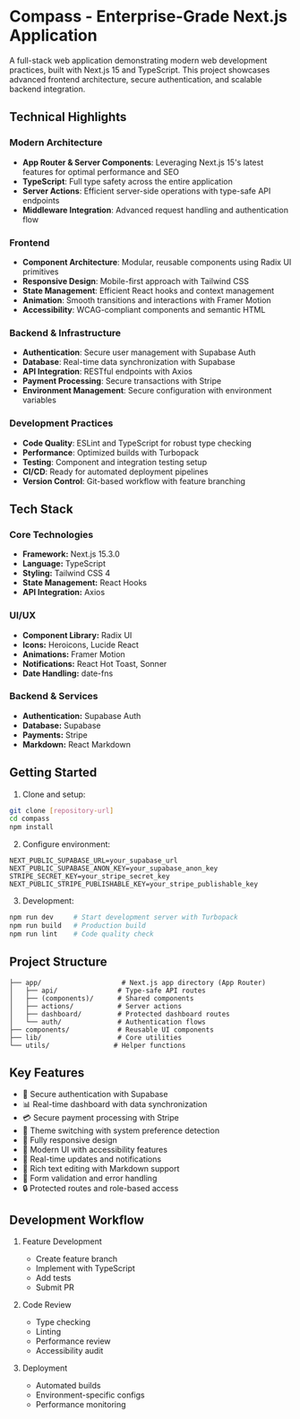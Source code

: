 # Compass - Enterprise-Grade Next.js Application

A full-stack web application demonstrating modern web development practices, built with Next.js 15 and TypeScript. This project showcases advanced frontend architecture, secure authentication, and scalable backend integration.

## Technical Highlights

### Modern Architecture
- **App Router & Server Components**: Leveraging Next.js 15's latest features for optimal performance and SEO
- **TypeScript**: Full type safety across the entire application
- **Server Actions**: Efficient server-side operations with type-safe API endpoints
- **Middleware Integration**: Advanced request handling and authentication flow

### Frontend 
- **Component Architecture**: Modular, reusable components using Radix UI primitives
- **Responsive Design**: Mobile-first approach with Tailwind CSS
- **State Management**: Efficient React hooks and context management
- **Animation**: Smooth transitions and interactions with Framer Motion
- **Accessibility**: WCAG-compliant components and semantic HTML

### Backend & Infrastructure
- **Authentication**: Secure user management with Supabase Auth
- **Database**: Real-time data synchronization with Supabase
- **API Integration**: RESTful endpoints with Axios
- **Payment Processing**: Secure transactions with Stripe
- **Environment Management**: Secure configuration with environment variables

### Development Practices
- **Code Quality**: ESLint and TypeScript for robust type checking
- **Performance**: Optimized builds with Turbopack
- **Testing**: Component and integration testing setup
- **CI/CD**: Ready for automated deployment pipelines
- **Version Control**: Git-based workflow with feature branching

## Tech Stack

### Core Technologies
- **Framework:** Next.js 15.3.0
- **Language:** TypeScript
- **Styling:** Tailwind CSS 4
- **State Management:** React Hooks
- **API Integration:** Axios

### UI/UX
- **Component Library:** Radix UI
- **Icons:** Heroicons, Lucide React
- **Animations:** Framer Motion
- **Notifications:** React Hot Toast, Sonner
- **Date Handling:** date-fns

### Backend & Services
- **Authentication:** Supabase Auth
- **Database:** Supabase
- **Payments:** Stripe
- **Markdown:** React Markdown

## Getting Started

1. Clone and setup:
```bash
git clone [repository-url]
cd compass
npm install
```

2. Configure environment:
```env
NEXT_PUBLIC_SUPABASE_URL=your_supabase_url
NEXT_PUBLIC_SUPABASE_ANON_KEY=your_supabase_anon_key
STRIPE_SECRET_KEY=your_stripe_secret_key
NEXT_PUBLIC_STRIPE_PUBLISHABLE_KEY=your_stripe_publishable_key
```

3. Development:
```bash
npm run dev     # Start development server with Turbopack
npm run build   # Production build
npm run lint    # Code quality check
```

## Project Structure

```
├── app/                    # Next.js app directory (App Router)
│   ├── api/               # Type-safe API routes
│   ├── (components)/      # Shared components
│   ├── actions/           # Server actions
│   ├── dashboard/         # Protected dashboard routes
│   └── auth/              # Authentication flows
├── components/            # Reusable UI components
├── lib/                   # Core utilities
└── utils/                # Helper functions
```

## Key Features

- 🔐 Secure authentication with Supabase
- 📊 Real-time dashboard with data synchronization
- 💳 Secure payment processing with Stripe
- 🌙 Theme switching with system preference detection
- 📱 Fully responsive design
- 🎨 Modern UI with accessibility features
- 🔄 Real-time updates and notifications
- 📝 Rich text editing with Markdown support
- 🎯 Form validation and error handling
- 🔒 Protected routes and role-based access

## Development Workflow

1. Feature Development
   - Create feature branch
   - Implement with TypeScript
   - Add tests
   - Submit PR

2. Code Review
   - Type checking
   - Linting
   - Performance review
   - Accessibility audit

3. Deployment
   - Automated builds
   - Environment-specific configs
   - Performance monitoring

